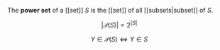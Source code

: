 The **power set** of a [[set]] $S$ is the [[set]] of all [[subsets|subset]] of $S$.

$$
| \mathscr{P}(S) | = 2^{|S|}
$$

$$
Y \in \mathscr{P}(S) \iff Y \in S
$$